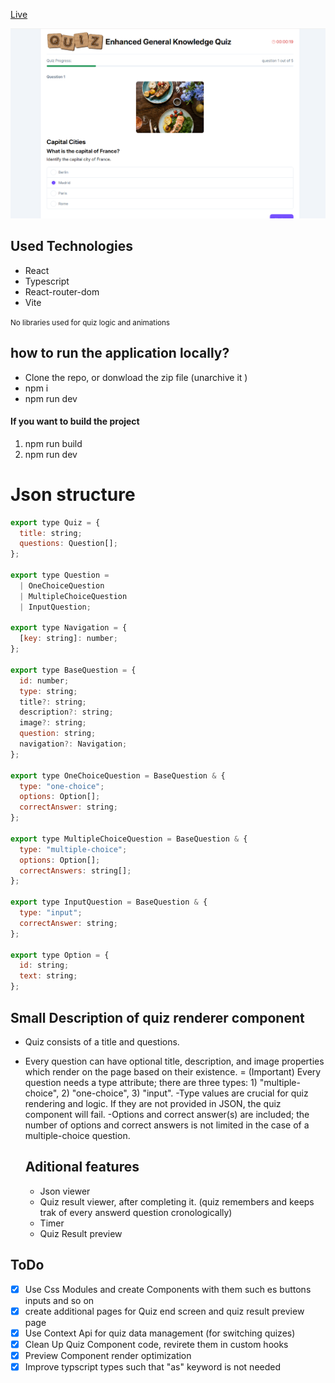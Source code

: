 [Live](https://quiz-7wqv-git-master-hardy333s-projects.vercel.app/)

![Website preview](https://github.com/hardy333/quiz/blob/master/preview.png)
## Used Technologies 
- React
- Typescript
- React-router-dom
- Vite

  
<small>No libraries used for quiz logic and animations</small>


## how to run the application locally?
- Clone the repo, or donwload the zip file (unarchive it )
- npm i
- npm run dev

#### If you want to build the project
1. npm run build
2. npm run dev


# Json structure 
```js
export type Quiz = {
  title: string;
  questions: Question[];
};

export type Question =
  | OneChoiceQuestion
  | MultipleChoiceQuestion
  | InputQuestion;

export type Navigation = {
  [key: string]: number;
};

export type BaseQuestion = {
  id: number;
  type: string;
  title?: string;
  description?: string;
  image?: string;
  question: string;
  navigation?: Navigation;
};

export type OneChoiceQuestion = BaseQuestion & {
  type: "one-choice";
  options: Option[];
  correctAnswer: string;
};

export type MultipleChoiceQuestion = BaseQuestion & {
  type: "multiple-choice";
  options: Option[];
  correctAnswers: string[];
};

export type InputQuestion = BaseQuestion & {
  type: "input";
  correctAnswer: string;
};

export type Option = {
  id: string;
  text: string;
};

```
## Small Description of quiz renderer component
- Quiz consists of a title and questions.
- Every question can have optional title, description, and image properties which render on the page based on their existence.
= (Important) Every question needs a type attribute; there are three types: 1) "multiple-choice", 2) "one-choice", 3) "input".
-Type values are crucial for quiz rendering and logic. If they are not provided in JSON, the quiz component will fail.
-Options and correct answer(s) are included; the number of options and correct answers is not limited in the case of a multiple-choice question.

  ## Aditional features
  - Json viewer
  - Quiz result viewer, after completing it. (quiz remembers and keeps trak of every answerd question cronologically)
  - Timer
  - Quiz Result preview

## ToDo
- [x] Use Css Modules and create Components with them such es buttons inputs and so on
- [x] create additional pages for Quiz end screen and quiz result preview page
- [x] Use Context Api for quiz data management (for switching quizes)
- [x] Clean Up Quiz Component code, revirete them in custom hooks 
- [x] Preview Component render optimization
- [x] Improve typscript types such that "as" keyword is not needed 
